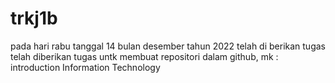 # trkj1b
pada hari rabu tanggal 14 bulan desember tahun 2022 telah di berikan tugas telah diberikan tugas untk membuat repositori dalam github, mk : introduction Information Technology 

